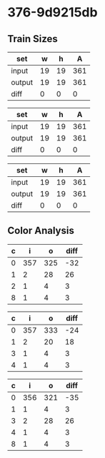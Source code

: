 # 376-9d9215db
## Train Sizes

|set|w|h|A|
|---|---|---|---|
|input|19|19|361|
|output|19|19|361|
|diff|0|0|0|


|set|w|h|A|
|---|---|---|---|
|input|19|19|361|
|output|19|19|361|
|diff|0|0|0|


|set|w|h|A|
|---|---|---|---|
|input|19|19|361|
|output|19|19|361|
|diff|0|0|0|


## Color Analysis

|c|i|o|diff|
|---|---|---|---|
|0|357|325|-32|
|1|2|28|26|
|2|1|4|3|
|8|1|4|3|


|c|i|o|diff|
|---|---|---|---|
|0|357|333|-24|
|1|2|20|18|
|3|1|4|3|
|4|1|4|3|


|c|i|o|diff|
|---|---|---|---|
|0|356|321|-35|
|1|1|4|3|
|3|2|28|26|
|4|1|4|3|
|8|1|4|3|

